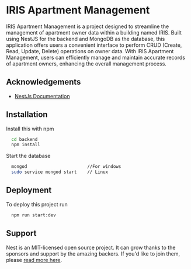 
# IRIS Apartment Management

IRIS Apartment Management is a project designed to streamline the management of apartment owner data within a building named IRIS. Built using NestJS for the backend and MongoDB as the database, this application offers users a convenient interface to perform CRUD (Create, Read, Update, Delete) operations on owner data. With IRIS Apartment Management, users can efficiently manage and maintain accurate records of apartment owners, enhancing the overall management process.


## Acknowledgements

 - [NestJs Documentation](https://docs.nestjs.com/)


## Installation

Install this with npm
```bash
  cd backend
  npm install
```

Start the database
```bash
  mongod                       //For windows
  sudo service mongod start    // Linux
```


    
## Deployment

To deploy this project run

```bash
  npm run start:dev
```






## Support

Nest is an MIT-licensed open source project. It can grow thanks to the sponsors and support by the amazing backers. If you'd like to join them, please [read more here](https://docs.nestjs.com/support).



